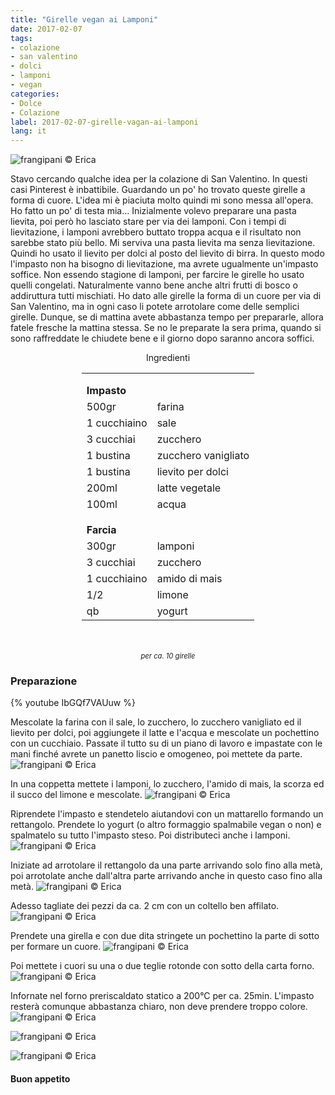 ```yaml
---
title: "Girelle vegan ai Lamponi"
date: 2017-02-07
tags:
- colazione
- san valentino
- dolci
- lamponi
- vegan
categories:
- Dolce
- Colazione
label: 2017-02-07-girelle-vagan-ai-lamponi
lang: it
---
```

![](header.jpg "frangipani © Erica")

Stavo cercando qualche idea per la colazione di San Valentino. In questi casi Pinterest è inbattibile. Guardando un po' ho trovato queste girelle a forma di cuore. L'idea mi è piaciuta molto quindi mi sono messa all'opera. Ho fatto un po' di testa mia... Inizialmente volevo preparare una pasta lievita, poi però ho lasciato stare per via dei lamponi. Con i tempi di lievitazione, i lamponi avrebbero buttato troppa acqua e il risultato non sarebbe stato più bello. Mi serviva una pasta lievita ma senza lievitazione. Quindi ho usato il lievito per dolci al posto del lievito di birra. In questo modo l'impasto non ha bisogno di lievitazione, ma avrete ugualmente un'impasto soffice. Non essendo stagione di lamponi, per farcire le girelle ho usato quelli congelati. Naturalmente vanno bene anche altri frutti di bosco o addiruttura tutti mischiati. Ho dato alle girelle la forma di un cuore per via di San Valentino, ma in ogni caso li potete arrotolare come delle semplici girelle. Dunque, se di mattina avete abbastanza tempo per prepararle, allora fatele fresche la mattina stessa. Se no le preparate la sera prima, quando si sono raffreddate le chiudete bene e il giorno dopo saranno ancora soffici.

<div id="wrapper" style="text-align: center">
  <div id="yourdiv" style="display: inline-block;">
    <div class="ingredients">
      <div class="ingredients-title">Ingredienti</div>
      <table>
        <tbody>
          </tr>
          <tr style="height: 15px;"></tr>
          <tr>          
            <td colspan="2"><b>Impasto</b></td>
          </tr>      
          <tr>
            <td>500gr</td>
            <td>farina</td>
          </tr>
          <tr>
            <td>1 cucchiaino</td>
            <td>sale</td>
          </tr>
          <tr>
            <td>3 cucchiai</td>
            <td>zucchero</td>        
          </tr>
          <tr>
            <td>1 bustina</td>
            <td>zucchero vanigliato</td>
          </tr>
          <tr>
            <td>1 bustina</td>
            <td>lievito per dolci</td>
          </tr>
          <tr>
            <td>200ml</td>
            <td>latte vegetale</td>
          </tr>
          <tr>
            <td>100ml</td>
            <td>acqua</td>
          </tr>
          <tr style="height: 15px;"></tr>
          <tr>          
            <td colspan="2"><b>Farcia</b></td>
          </tr>      
          <tr>
            <td>300gr</td>
            <td>lamponi</td>
          </tr>
          <tr>
            <td>3 cucchiai</td>
            <td>zucchero</td>
          </tr>
          <tr>
            <td>1 cucchiaino</td>
            <td>amido di mais</td>
          </tr>
          <tr>
            <td>1/2</td>
            <td>limone</td>
          </tr>
          <tr>
            <td>qb</td>
            <td>yogurt</td>
          </tr>
        </tbody>
      </table>
      <br></br>
      <i class="pull-right" style="font-size: 80%;">per ca. 10 girelle</i>
    </div>
  </div>
</div>


<h3>
  <font color="grey">
    <i class="fa fa-cogs"></i>
  </font> Preparazione
</h3>

{% youtube IbGQf7VAUuw %}

Mescolate la farina con il sale, lo zucchero, lo zucchero vanigliato ed il lievito per dolci, poi aggiungete il latte e l'acqua e mescolate un pochettino con un cucchiaio. Passate il tutto su di un piano di lavoro e impastate con le mani finché avrete un panetto liscio e omogeneo, poi mettete da parte.
![](impasto.jpg "frangipani © Erica")

In una coppetta mettete i lamponi, lo zucchero, l'amido di mais, la scorza ed il succo del limone e mescolate.
![](farcia.jpg "frangipani © Erica")

Riprendete l'impasto e stendetelo aiutandovi con un mattarello formando un rettangolo. Prendete lo yogurt (o altro formaggio spalmabile vegan o non) e spalmatelo su tutto l'impasto steso. Poi distributeci anche i lamponi.
![](rettangolo.jpg "frangipani © Erica")

Iniziate ad arrotolare il rettangolo da una parte arrivando solo fino alla metà, poi arrotolate anche dall'altra parte arrivando anche in questo caso fino alla metà.
![](rotolo.jpg "frangipani © Erica")

Adesso tagliate dei pezzi da ca. 2 cm con un coltello ben affilato.
![](tagliare.jpg "frangipani © Erica")

Prendete una girella e con due dita stringete un pochettino la parte di sotto per formare un cuore.
![](cuore.jpg "frangipani © Erica")

Poi mettete i cuori su una o due teglie rotonde con sotto della carta forno.
![](teglia.jpg "frangipani © Erica")

Infornate nel forno preriscaldato statico a 200°C per ca. 25min. L'impasto resterà comunque abbastanza chiaro, non deve prendere troppo colore.
![](risultato1.jpg "frangipani © Erica")

![](risultato2.jpg "frangipani © Erica")

![](risultato3.jpg "frangipani © Erica")

<h4>Buon appetito
  <font color="red">
    <i class="fa fa-smile-o"></i>
  </font>
</h4>
